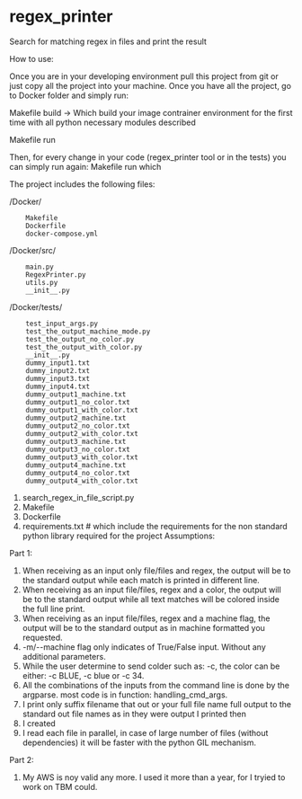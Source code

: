 # regex_printer
Search for matching regex in files and print the result


How to use:

Once you are in your developing environment pull this project from git or just copy all the project into your machine.
Once you have all the project, go to Docker folder and simply run:

Makefile build -> Which build your image contrainer environment for the first time with all python necessary modules described  

Makefile run

Then, for every change in your code (regex_printer tool or in the tests) you can simply run again:
Makefile run
which 


The project includes the following files:

/Docker/

        Makefile
        Dockerfile
        docker-compose.yml

/Docker/src/

        main.py
        RegexPrinter.py
        utils.py
        __init__.py


/Docker/tests/

        test_input_args.py
        test_the_output_machine_mode.py
        test_the_output_no_color.py
        test_the_output_with_color.py
        __init__.py
        dummy_input1.txt
        dummy_input2.txt
        dummy_input3.txt
        dummy_input4.txt
        dummy_output1_machine.txt
        dummy_output1_no_color.txt
        dummy_output1_with_color.txt
        dummy_output2_machine.txt
        dummy_output2_no_color.txt
        dummy_output2_with_color.txt
        dummy_output3_machine.txt
        dummy_output3_no_color.txt
        dummy_output3_with_color.txt
        dummy_output4_machine.txt
        dummy_output4_no_color.txt
        dummy_output4_with_color.txt

1. search_regex_in_file_script.py
2. Makefile
3. Dockerfile
4. requirements.txt # which include the requirements for the non standard python library required for the project
Assumptions:

Part 1:

1. When receiving as an input only file/files and regex, the output will be to the standard output while each match is printed in different line.
2. When receiving as an input file/files, regex and a color, the output will be to the standard output while all text matches will be colored inside the full line print.
3. When receiving as an input file/files, regex and a machine flag, the output will be to the standard output as in machine formatted you requested.
4. -m/--machine flag only indicates of True/False input. Without any additional parameters.
5. While the user determine to send colder such as: -c, the color can be either: -c BLUE, -c blue or -c 34.
6. All the combinations of the inputs from the command line is done by the argparse. most code is in function: handling_cmd_args.
7. I print only suffix filename that out  or your full file name full output to the standard out file names as in they were  output I printed then
8. I created
9. I read each file in parallel, in case of large number of files (without dependencies) it will be faster with the python GIL mechanism.


Part 2:

1. My AWS is noy valid any more. I used it more than a year, for I tryied to work on TBM could.

